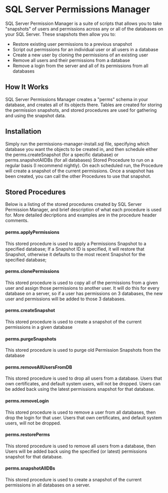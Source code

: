 # SQL Server Permissions Manager
SQL Server Permission Manager is a suite of scripts that allows you to take "snapshots" of users and permissions across any or all of the databases on your SQL Server.  These snapshots then allow you to:

- Restore existing user permissions to a previous snapshot
- Script out permissions for an individual user or all users in a database
- Create a new user by cloning the permissions of an existing user
- Remove all users and their permissions from a database
- Remove a login from the server and all of its permissions from all databases
## How It Works
SQL Server Permissions Manager creates a "perms" schema in your database, and creates all of its objects there.  Tables are created for storing the permission snapshots, and stored procedures are used for gathering and using the snapshot data.

## Installation
Simply run the permissions-manager-install.sql file, specifying which database you want the objects to be created in, and then schedule either the perms.createSnapshot (for a specific database) or perms.snapshotAllDBs (for all databases) Stored Procedure to run on a regular basis (I recommend nightly). On each scheduled run, the Procedure will create a snapshot of the current permissions. Once a snapshot has been created, you can call the other Procedures to use that snapshot.

## Stored Procedures
Below is a listing of the stored procedures created by SQL Server Permission Manager, and brief description of what each procedure is used for.  More detailed decriptions and examples are in the procedure header comments. 
#### perms.applyPermissions
This stored procedure is used to apply a Permissions Snapshot to a specified database; If a Snapshot ID is specified, it will restore that Snapshot, otherwise it defaults to the most recent Snapshot for the specified database;
#### perms.clonePermissions
This stored procedure is used to copy all of the permissions from a given user and assign those permissions to another user.  It will do this for every database on a server, so if a user has permissions on 3 databases, the new user and permissions will be added to those 3 databases.
#### perms.createSnapshot
This stored procedure is used to create a snapshot of the current permissions in a given database
#### perms.purgeSnapshots
This stored procedure is used to purge old Permission Snapshots from the database
#### perms.removeAllUsersFromDB
This stored procedure is used to drop all users from a database.  Users that own certificates, and default system users, will not be dropped.  Users can be added back using the latest permissions snapshot for that database.
#### perms.removeLogin
This stored procedure is used to remove a user from all databases, then drop the login for that user.  Users that own certificates, and default system users, will not be dropped.
#### perms.restorePerms
This stored procedure is used to remove all users from a database, then Users will be added back using the specified (or latest) permissions snapshot for that database.
#### perms.snapshotAllDBs
This stored procedure is used to create a snapshot of the current permissions in all databases on a server.

